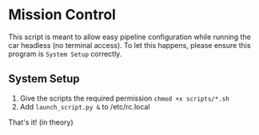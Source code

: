 # Mission Control

This script is meant to allow easy pipeline configuration while running the car headless (no terminal access).
To let this happens, please ensure this program is `System Setup` correctly.

## System Setup

1) Give the scripts the required permission `chmod +x scripts/*.sh`
2) Add `launch_script.py &` to /etc/rc.local

That's it! (in theory)
